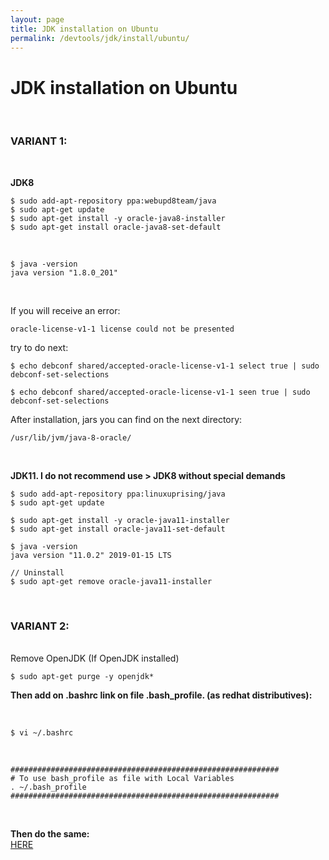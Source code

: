 ```yaml
---
layout: page
title: JDK installation on Ubuntu
permalink: /devtools/jdk/install/ubuntu/
---
```


# JDK installation on Ubuntu

<br/>

### VARIANT 1:

<br/>

**JDK8**

    $ sudo add-apt-repository ppa:webupd8team/java
    $ sudo apt-get update
    $ sudo apt-get install -y oracle-java8-installer
    $ sudo apt-get install oracle-java8-set-default

<br/>

    $ java -version
    java version "1.8.0_201"

<br/>

If you will receive an error:

    oracle-license-v1-1 license could not be presented

try to do next:

    $ echo debconf shared/accepted-oracle-license-v1-1 select true | sudo debconf-set-selections

    $ echo debconf shared/accepted-oracle-license-v1-1 seen true | sudo debconf-set-selections

After installation, jars you can find on the next directory:

    /usr/lib/jvm/java-8-oracle/

<br/>

**JDK11. I do not recommend use > JDK8 without special demands**

    $ sudo add-apt-repository ppa:linuxuprising/java
    $ sudo apt-get update

    $ sudo apt-get install -y oracle-java11-installer
    $ sudo apt-get install oracle-java11-set-default

    $ java -version
    java version "11.0.2" 2019-01-15 LTS

    // Uninstall
    $ sudo apt-get remove oracle-java11-installer

<br/>

### VARIANT 2:

<br/>
Remove OpenJDK (If OpenJDK installed)<br/>

    $ sudo apt-get purge -y openjdk*

**Then add on .bashrc link on file .bash_profile.
(as redhat distributives):**

<br/>

    $ vi ~/.bashrc

<br/>

```shell
############################################################
# To use bash_profile as file with Local Variables
. ~/.bash_profile
############################################################
```

<br/>

**Then do the same:**<br/>
<a href="/devtools/jdk/install/centos/7/">HERE</a>

